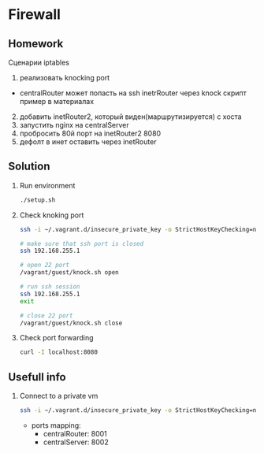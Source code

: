 # Firewall

## Homework
Сценарии iptables
1) реализовать knocking port
- centralRouter может попасть на ssh inetrRouter через knock скрипт
пример в материалах
2) добавить inetRouter2, который виден(маршрутизируется) с хоста
3) запустить nginx на centralServer
4) пробросить 80й порт на inetRouter2 8080
5) дефолт в инет оставить через inetRouter

## Solution
1. Run environment
    ```bash
    ./setup.sh
    ```

1. Check knoking port
    ```bash
    ssh -i ~/.vagrant.d/insecure_private_key -o StrictHostKeyChecking=no -o UserKnownHostsFile=/dev/null vagrant@127.0.0.1 -p 8001

    # make sure that ssh port is closed
    ssh 192.168.255.1

    # open 22 port
    /vagrant/guest/knock.sh open

    # run ssh session
    ssh 192.168.255.1
    exit

    # close 22 port
    /vagrant/guest/knock.sh close
    ```

1. Check port forwarding
    ```bash
    curl -I localhost:8080
    ```

## Usefull info
1. Connect to a private vm
    ```bash
    ssh -i ~/.vagrant.d/insecure_private_key -o StrictHostKeyChecking=no -o UserKnownHostsFile=/dev/null vagrant@127.0.0.1 -p port
    ```

    * ports mapping:
        * centralRouter: 8001
        * centralServer: 8002

